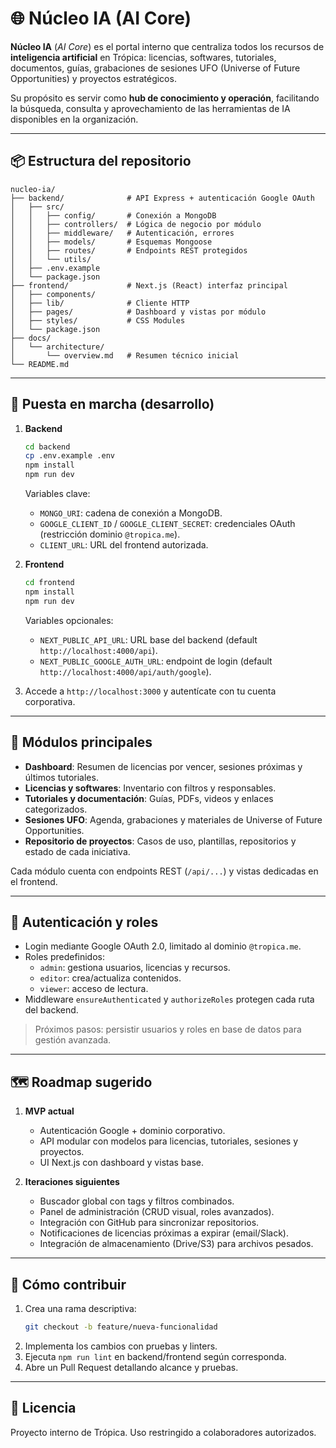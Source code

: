 # 🌐 Núcleo IA (AI Core)

**Núcleo IA** (*AI Core*) es el portal interno que centraliza todos los recursos de **inteligencia artificial** en Trópica: licencias, softwares, tutoriales, documentos, guías, grabaciones de sesiones UFO (Universe of Future Opportunities) y proyectos estratégicos.

Su propósito es servir como **hub de conocimiento y operación**, facilitando la búsqueda, consulta y aprovechamiento de las herramientas de IA disponibles en la organización.

---

## 📦 Estructura del repositorio

```
nucleo-ia/
├── backend/              # API Express + autenticación Google OAuth
│   ├── src/
│   │   ├── config/       # Conexión a MongoDB
│   │   ├── controllers/  # Lógica de negocio por módulo
│   │   ├── middleware/   # Autenticación, errores
│   │   ├── models/       # Esquemas Mongoose
│   │   ├── routes/       # Endpoints REST protegidos
│   │   └── utils/
│   ├── .env.example
│   └── package.json
├── frontend/             # Next.js (React) interfaz principal
│   ├── components/
│   ├── lib/              # Cliente HTTP
│   ├── pages/            # Dashboard y vistas por módulo
│   ├── styles/           # CSS Modules
│   └── package.json
├── docs/
│   └── architecture/
│       └── overview.md   # Resumen técnico inicial
└── README.md
```

---

## 🚀 Puesta en marcha (desarrollo)

1. **Backend**
   ```bash
   cd backend
   cp .env.example .env
   npm install
   npm run dev
   ```
   Variables clave:
   - `MONGO_URI`: cadena de conexión a MongoDB.
   - `GOOGLE_CLIENT_ID` / `GOOGLE_CLIENT_SECRET`: credenciales OAuth (restricción dominio `@tropica.me`).
   - `CLIENT_URL`: URL del frontend autorizada.

2. **Frontend**
   ```bash
   cd frontend
   npm install
   npm run dev
   ```
   Variables opcionales:
   - `NEXT_PUBLIC_API_URL`: URL base del backend (default `http://localhost:4000/api`).
   - `NEXT_PUBLIC_GOOGLE_AUTH_URL`: endpoint de login (default `http://localhost:4000/api/auth/google`).

3. Accede a `http://localhost:3000` y autentícate con tu cuenta corporativa.

---

## 🧩 Módulos principales

- **Dashboard**: Resumen de licencias por vencer, sesiones próximas y últimos tutoriales.
- **Licencias y softwares**: Inventario con filtros y responsables.
- **Tutoriales y documentación**: Guías, PDFs, videos y enlaces categorizados.
- **Sesiones UFO**: Agenda, grabaciones y materiales de Universe of Future Opportunities.
- **Repositorio de proyectos**: Casos de uso, plantillas, repositorios y estado de cada iniciativa.

Cada módulo cuenta con endpoints REST (`/api/...`) y vistas dedicadas en el frontend.

---

## 🔐 Autenticación y roles

- Login mediante Google OAuth 2.0, limitado al dominio `@tropica.me`.
- Roles predefinidos:
  - `admin`: gestiona usuarios, licencias y recursos.
  - `editor`: crea/actualiza contenidos.
  - `viewer`: acceso de lectura.
- Middleware `ensureAuthenticated` y `authorizeRoles` protegen cada ruta del backend.

> Próximos pasos: persistir usuarios y roles en base de datos para gestión avanzada.

---

## 🗺️ Roadmap sugerido

1. **MVP actual**
   - Autenticación Google + dominio corporativo.
   - API modular con modelos para licencias, tutoriales, sesiones y proyectos.
   - UI Next.js con dashboard y vistas base.

2. **Iteraciones siguientes**
   - Buscador global con tags y filtros combinados.
   - Panel de administración (CRUD visual, roles avanzados).
   - Integración con GitHub para sincronizar repositorios.
   - Notificaciones de licencias próximas a expirar (email/Slack).
   - Integración de almacenamiento (Drive/S3) para archivos pesados.

---

## 🤝 Cómo contribuir

1. Crea una rama descriptiva:
   ```bash
   git checkout -b feature/nueva-funcionalidad
   ```
2. Implementa los cambios con pruebas y linters.
3. Ejecuta `npm run lint` en backend/frontend según corresponda.
4. Abre un Pull Request detallando alcance y pruebas.

---

## 📄 Licencia

Proyecto interno de Trópica. Uso restringido a colaboradores autorizados.
